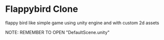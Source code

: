 # Flappybird Clone
flappy bird like simple game using unity engine and with custom 2d assets

NOTE: REMEMBER TO OPEN "DefaultScene.unity"
